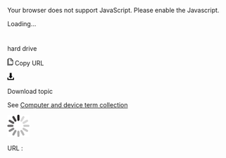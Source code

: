 Your browser does not support JavaScript. Please enable the Javascript.

Loading...

# 

hard drive

![Copy URL](hard-drive_files/Copy.png)
Copy URL

![Download](hard-drive_files/Download.png)

Download topic

See [Computer and device term collection](https://worldready.cloudapp.net/Styleguide/Read?id=2700&topicid=26597)

![In progress](hard-drive_files/activity-large.gif)

URL :
